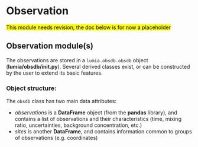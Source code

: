 # Observation

<mark>This module needs revision, the doc below is for now a placeholder</mark>

## Observation module(s)

The observations are stored in a `lumia.obsdb.obsdb` object (**lumia/obsdb/__init__.py**). Several derived classes exist, or can be constructed by the user to extend its basic features.

### Object structure:

The `obsdb` class has two main data attributes:

- *observations* is a **DataFrame** object (from the **pandas** library), and contains a list of observations and their characteristics (time, mixing ratio, uncertainties, background concentration, etc.)
- *sites* is another **DataFrame**, and contains information common to groups of observations (e.g. coordinates)